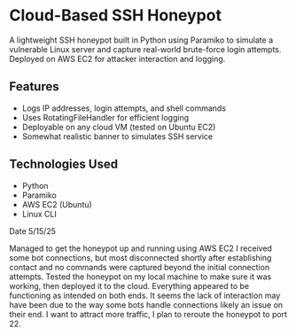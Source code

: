 # Cloud-Based SSH Honeypot

A lightweight SSH honeypot built in Python using Paramiko to simulate a vulnerable Linux server and capture real-world brute-force login attempts. Deployed on AWS EC2 for attacker interaction and logging.

## Features
- Logs IP addresses, login attempts, and shell commands
- Uses RotatingFileHandler for efficient logging
- Deployable on any cloud VM (tested on Ubuntu EC2)
- Somewhat realistic banner to simulates SSH service

## Technologies Used
- Python
- Paramiko
- AWS EC2 (Ubuntu)
- Linux CLI

Date 5/15/25

Managed to get the honeypot up and running using AWS EC2
I received some bot connections, but most disconnected shortly after establishing contact and no commands were captured beyond the initial connection attempts. 
Tested the honeypot on my local machine to make sure it was working, then deployed it to the cloud. Everything appeared to be functioning as intended on both ends. It seems the lack of interaction may have been due to the way some bots handle connections likely an issue on their end.
I want to attract more traffic, I plan to reroute the honeypot to port 22. 





